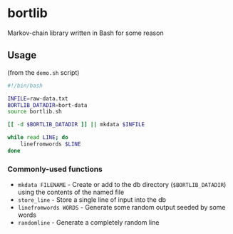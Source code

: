 # bortlib
Markov-chain library written in Bash for some reason

## Usage
(from the `demo.sh` script)
```bash
#!/bin/bash

INFILE=raw-data.txt
BORTLIB_DATADIR=bort-data
source bortlib.sh

[[ -d $BORTLIB_DATADIR ]] || mkdata $INFILE

while read LINE; do
    linefromwords $LINE
done
```

### Commonly-used functions
* `mkdata FILENAME` - Create or add to the db directory (`$BORTLIB_DATADIR`) using the contents of the named file
* `store_line` - Store a single line of input into the db
* `linefromwords WORDS` - Generate some random output seeded by some words
* `randomline` - Generate a completely random line

